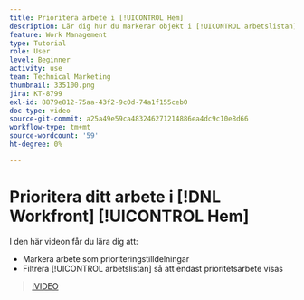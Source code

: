 ```yaml
---
title: Prioritera arbete i [!UICONTROL Hem]
description: Lär dig hur du markerar objekt i [!UICONTROL arbetslistan] som prioritetstilldelningar på hemsidan. Filtrera sedan listan för att se ditt prioriterade arbete i  [!DNL  Workfront].
feature: Work Management
type: Tutorial
role: User
level: Beginner
activity: use
team: Technical Marketing
thumbnail: 335100.png
jira: KT-8799
exl-id: 8879e812-75aa-43f2-9c0d-74a1f155ceb0
doc-type: video
source-git-commit: a25a49e59ca483246271214886ea4dc9c10e8d66
workflow-type: tm+mt
source-wordcount: '59'
ht-degree: 0%

---
```


# Prioritera ditt arbete i [!DNL Workfront] [!UICONTROL Hem]

I den här videon får du lära dig att:

* Markera arbete som prioriteringstilldelningar
* Filtrera [!UICONTROL arbetslistan] så att endast prioritetsarbete visas

>[!VIDEO](https://video.tv.adobe.com/v/335100/?quality=12&learn=on)
